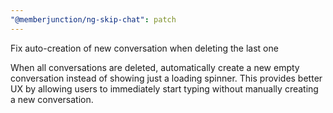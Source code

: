 ```yaml
---
"@memberjunction/ng-skip-chat": patch
---
```


Fix auto-creation of new conversation when deleting the last
one

When all conversations are deleted, automatically create a new
empty conversation instead of showing just a loading spinner.
This provides better UX by allowing users to immediately start
typing without manually creating a new conversation.
